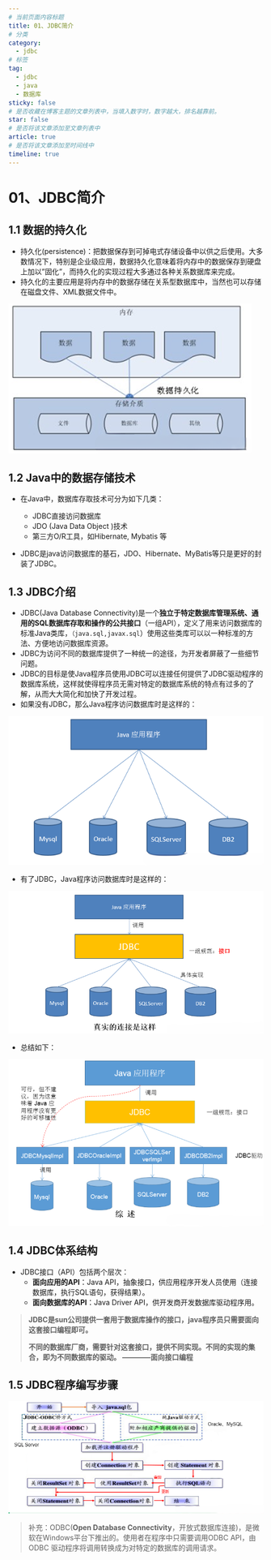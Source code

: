 ```yaml
---
# 当前页面内容标题
title: 01、JDBC简介
# 分类
category:
  - jdbc
# 标签
tag: 
  - jdbc
  - java
  - 数据库
sticky: false
# 是否收藏在博客主题的文章列表中，当填入数字时，数字越大，排名越靠前。
star: false
# 是否将该文章添加至文章列表中
article: true
# 是否将该文章添加至时间线中
timeline: true
---
```


# 01、JDBC简介

## 1.1 数据的持久化

- 持久化(persistence)：把数据保存到可掉电式存储设备中以供之后使用。大多数情况下，特别是企业级应用，数据持久化意味着将内存中的数据保存到硬盘上加以”固化”，而持久化的实现过程大多通过各种关系数据库来完成。
- 持久化的主要应用是将内存中的数据存储在关系型数据库中，当然也可以存储在磁盘文件、XML数据文件中。 

![612b4d83-7eba-475c-b563-005a053f1e2e](./images/612b4d83-7eba-475c-b563-005a053f1e2e.png)

## 1.2 Java中的数据存储技术

- 在Java中，数据库存取技术可分为如下几类：
  - JDBC直接访问数据库
  - JDO (Java Data Object )技术
  - 第三方O/R工具，如Hibernate, Mybatis 等

- JDBC是java访问数据库的基石，JDO、Hibernate、MyBatis等只是更好的封装了JDBC。

## 1.3 JDBC介绍

- JDBC(Java Database Connectivity)是一个**独立于特定数据库管理系统、通用的SQL数据库存取和操作的公共接口**（一组API），定义了用来访问数据库的标准Java类库，`（java.sql,javax.sql`）使用这些类库可以以一种标准的方法、方便地访问数据库资源。
- JDBC为访问不同的数据库提供了一种统一的途径，为开发者屏蔽了一些细节问题。
- JDBC的目标是使Java程序员使用JDBC可以连接任何提供了JDBC驱动程序的数据库系统，这样就使得程序员无需对特定的数据库系统的特点有过多的了解，从而大大简化和加快了开发过程。
- 如果没有JDBC，那么Java程序访问数据库时是这样的：

![b07babe0-dd9d-466c-ac9e-ec003c9dcf10](./images/b07babe0-dd9d-466c-ac9e-ec003c9dcf10.png)

- 有了JDBC，Java程序访问数据库时是这样的：

![6092cece-68f5-4670-8335-0d161c71bf62](./images/6092cece-68f5-4670-8335-0d161c71bf62.png)

- 总结如下：

![e90df598-7a2c-48e0-bdc9-3ace87967c89](./images/e90df598-7a2c-48e0-bdc9-3ace87967c89.png)

## 1.4 JDBC体系结构

- JDBC接口（API）包括两个层次：
  - **面向应用的API**：Java API，抽象接口，供应用程序开发人员使用（连接数据库，执行SQL语句，获得结果）。
  - **面向数据库的API**：Java Driver API，供开发商开发数据库驱动程序用。

> **JDBC是sun公司提供一套用于数据库操作的接口，java程序员只需要面向这套接口编程即可。**
>
> **不同的数据库厂商，需要针对这套接口，提供不同实现。不同的实现的集合，即为不同数据库的驱动。 ————面向接口编程**

## 1.5 JDBC程序编写步骤

![e3226b08-1aac-4129-9809-c216078ed873](./images/e3226b08-1aac-4129-9809-c216078ed873.png)

> 补充：ODBC(**Open Database Connectivity**，开放式数据库连接)，是微软在Windows平台下推出的。使用者在程序中只需要调用ODBC API，由 ODBC 驱动程序将调用转换成为对特定的数据库的调用请求。

